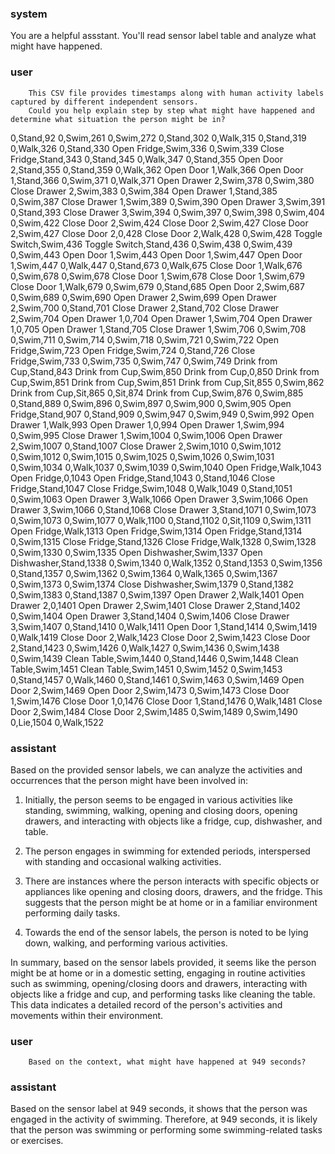 ### system
You are a helpful assstant. You'll read sensor label table and analyze what might have happened.
### user

        This CSV file provides timestamps along with human activity labels captured by different independent sensors.
        Could you help explain step by step what might have happened and determine what situation the person might be in?
    
0,Stand,92
0,Swim,261
0,Swim,272
0,Stand,302
0,Walk,315
0,Stand,319
0,Walk,326
0,Stand,330
Open Fridge,Swim,336
0,Swim,339
Close Fridge,Stand,343
0,Stand,345
0,Walk,347
0,Stand,355
Open Door 2,Stand,355
0,Stand,359
0,Walk,362
Open Door 1,Walk,366
Open Door 1,Stand,366
0,Swim,371
0,Walk,371
Open Drawer 2,Swim,378
0,Swim,380
Close Drawer 2,Swim,383
0,Swim,384
Open Drawer 1,Stand,385
0,Swim,387
Close Drawer 1,Swim,389
0,Swim,390
Open Drawer 3,Swim,391
0,Stand,393
Close Drawer 3,Swim,394
0,Swim,397
0,Swim,398
0,Swim,404
0,Swim,422
Close Door 2,Swim,424
Close Door 2,Swim,427
Close Door 2,Swim,427
Close Door 2,0,428
Close Door 2,Walk,428
0,Swim,428
Toggle Switch,Swim,436
Toggle Switch,Stand,436
0,Swim,438
0,Swim,439
0,Swim,443
Open Door 1,Swim,443
Open Door 1,Swim,447
Open Door 1,Swim,447
0,Walk,447
0,Stand,673
0,Walk,675
Close Door 1,Walk,676
0,Swim,678
0,Swim,678
Close Door 1,Swim,678
Close Door 1,Swim,679
Close Door 1,Walk,679
0,Swim,679
0,Stand,685
Open Door 2,Swim,687
0,Swim,689
0,Swim,690
Open Drawer 2,Swim,699
Open Drawer 2,Swim,700
0,Stand,701
Close Drawer 2,Stand,702
Close Drawer 2,Swim,704
Open Drawer 1,0,704
Open Drawer 1,Swim,704
Open Drawer 1,0,705
Open Drawer 1,Stand,705
Close Drawer 1,Swim,706
0,Swim,708
0,Swim,711
0,Swim,714
0,Swim,718
0,Swim,721
0,Swim,722
Open Fridge,Swim,723
Open Fridge,Swim,724
0,Stand,726
Close Fridge,Swim,733
0,Swim,735
0,Swim,747
0,Swim,749
Drink from Cup,Stand,843
Drink from Cup,Swim,850
Drink from Cup,0,850
Drink from Cup,Swim,851
Drink from Cup,Swim,851
Drink from Cup,Sit,855
0,Swim,862
Drink from Cup,Sit,865
0,Sit,874
Drink from Cup,Swim,876
0,Swim,885
0,Stand,889
0,Swim,896
0,Swim,897
0,Swim,900
0,Swim,905
Open Fridge,Stand,907
0,Stand,909
0,Swim,947
0,Swim,949
0,Swim,992
Open Drawer 1,Walk,993
Open Drawer 1,0,994
Open Drawer 1,Swim,994
0,Swim,995
Close Drawer 1,Swim,1004
0,Swim,1006
Open Drawer 2,Swim,1007
0,Stand,1007
Close Drawer 2,Swim,1010
0,Swim,1012
0,Swim,1012
0,Swim,1015
0,Swim,1025
0,Swim,1026
0,Swim,1031
0,Swim,1034
0,Walk,1037
0,Swim,1039
0,Swim,1040
Open Fridge,Walk,1043
Open Fridge,0,1043
Open Fridge,Stand,1043
0,Stand,1046
Close Fridge,Stand,1047
Close Fridge,Swim,1048
0,Walk,1049
0,Stand,1051
0,Swim,1063
Open Drawer 3,Walk,1066
Open Drawer 3,Swim,1066
Open Drawer 3,Swim,1066
0,Stand,1068
Close Drawer 3,Stand,1071
0,Swim,1073
0,Swim,1073
0,Swim,1077
0,Walk,1100
0,Stand,1102
0,Sit,1109
0,Swim,1311
Open Fridge,Walk,1313
Open Fridge,Swim,1314
Open Fridge,Stand,1314
0,Swim,1315
Close Fridge,Stand,1326
Close Fridge,Walk,1328
0,Swim,1328
0,Swim,1330
0,Swim,1335
Open Dishwasher,Swim,1337
Open Dishwasher,Stand,1338
0,Swim,1340
0,Walk,1352
0,Stand,1353
0,Swim,1356
0,Stand,1357
0,Swim,1362
0,Swim,1364
0,Walk,1365
0,Swim,1367
0,Swim,1373
0,Swim,1374
Close Dishwasher,Swim,1379
0,Stand,1382
0,Swim,1383
0,Stand,1387
0,Swim,1397
Open Drawer 2,Walk,1401
Open Drawer 2,0,1401
Open Drawer 2,Swim,1401
Close Drawer 2,Stand,1402
0,Swim,1404
Open Drawer 3,Stand,1404
0,Swim,1406
Close Drawer 3,Swim,1407
0,Stand,1410
0,Walk,1411
Open Door 1,Stand,1414
0,Swim,1419
0,Walk,1419
Close Door 2,Walk,1423
Close Door 2,Swim,1423
Close Door 2,Stand,1423
0,Swim,1426
0,Walk,1427
0,Swim,1436
0,Swim,1438
0,Swim,1439
Clean Table,Swim,1440
0,Stand,1446
0,Swim,1448
Clean Table,Swim,1451
Clean Table,Swim,1451
0,Swim,1452
0,Swim,1453
0,Stand,1457
0,Walk,1460
0,Stand,1461
0,Swim,1463
0,Swim,1469
Open Door 2,Swim,1469
Open Door 2,Swim,1473
0,Swim,1473
Close Door 1,Swim,1476
Close Door 1,0,1476
Close Door 1,Stand,1476
0,Walk,1481
Close Door 2,Swim,1484
Close Door 2,Swim,1485
0,Swim,1489
0,Swim,1490
0,Lie,1504
0,Walk,1522

### assistant
Based on the provided sensor labels, we can analyze the activities and occurrences that the person might have been involved in:

1. Initially, the person seems to be engaged in various activities like standing, swimming, walking, opening and closing doors, opening drawers, and interacting with objects like a fridge, cup, dishwasher, and table.

2. The person engages in swimming for extended periods, interspersed with standing and occasional walking activities.

3. There are instances where the person interacts with specific objects or appliances like opening and closing doors, drawers, and the fridge. This suggests that the person might be at home or in a familiar environment performing daily tasks.

4. Towards the end of the sensor labels, the person is noted to be lying down, walking, and performing various activities.

In summary, based on the sensor labels provided, it seems like the person might be at home or in a domestic setting, engaging in routine activities such as swimming, opening/closing doors and drawers, interacting with objects like a fridge and cup, and performing tasks like cleaning the table. This data indicates a detailed record of the person's activities and movements within their environment.
### user

        Based on the context, what might have happened at 949 seconds?
    
### assistant
Based on the sensor label at 949 seconds, it shows that the person was engaged in the activity of swimming. Therefore, at 949 seconds, it is likely that the person was swimming or performing some swimming-related tasks or exercises.
